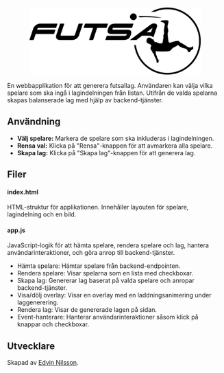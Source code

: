 <p align="center"> <img src="images/logo.png" alt="futsal logo" width="400"/> </p>

En webbapplikation för att generera futsallag. Användaren kan välja vilka spelare som ska ingå i lagindelningen från listan. Utifrån de valda spelarna skapas balanserade lag med hjälp av backend-tjänster.

## Användning

- **Välj spelare:** Markera de spelare som ska inkluderas i lagindelningen.
- **Rensa val:** Klicka på "Rensa"-knappen för att avmarkera alla spelare.
- **Skapa lag:** Klicka på "Skapa lag"-knappen för att generera lag.

## Filer

#### index.html

HTML-struktur för applikationen. Innehåller layouten för spelare, lagindelning och en bild.

#### app.js

JavaScript-logik för att hämta spelare, rendera spelare och lag, hantera användarinteraktioner, och göra anrop till backend-tjänster.

- Hämta spelare: Hämtar spelare från backend-endpointen.
- Rendera spelare: Visar spelarna som en lista med checkboxar.
- Skapa lag: Genererar lag baserat på valda spelare och anropar backend-tjänster.
- Visa/dölj overlay: Visar en overlay med en laddningsanimering under laggenerering.
- Rendera lag: Visar de genererade lagen på sidan.
- Event-hanterare: Hanterar användarinteraktioner såsom klick på knappar och checkboxar.

## Utvecklare

Skapad av [Edvin Nilsson](https://github.com/edv1nn1lsson).
